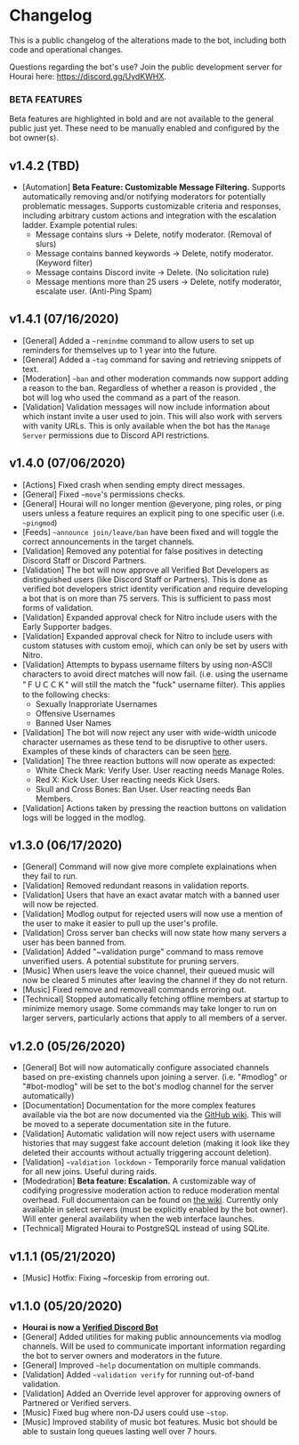# Changelog

This is a public changelog of the alterations made to the bot, including both
code and operational changes.

Questions regarding the bot's use? Join the public development server for Hourai
here: https://discord.gg/UydKWHX.

### BETA FEATURES

Beta features are highlighted in bold and are not available to the general public
just yet. These need to be manually enabled and configured by the bot owner(s).

## v1.4.2 (TBD)

 * [Automation] **Beta Feature: Customizable Message Filtering.** Supports
   automatically removing and/or notifying moderators for potentially
   problematic messages. Supports customizable criteria and responses, including
   arbitrary custom actions and integration with the escalation ladder. Example
   potential rules:
   * Message contains slurs -> Delete, notify moderator. (Removal of
     slurs)
   * Message contains banned keywords -> Delete, notify moderator. (Keyword
     filter)
   * Message contains Discord invite -> Delete. (No solicitation rule)
   * Message mentions more than 25 users -> Delete, notify moderator,
     escalate user. (Anti-Ping Spam)

## v1.4.1 (07/16/2020)

 * [General] Added a `~remindme` command to allow users to set up reminders for
   themselves up to 1 year into the future.
 * [General] Added a `~tag` command for saving and retrieving snippets of text.
 * [Moderation] `~ban` and other moderation commands now support adding a reason
   to the ban. Regardless of whether a reason is provided , the bot will log who
   used the command as a part of the reason.
 * [Validation] Validation messages will now include information about which
   instant invite a user used to join. This will also work with servers with
   vanity URLs. This is only available when the bot has the `Manage Server`
   permissions due to Discord API restrictions.

## v1.4.0 (07/06/2020)

 * [Actions] Fixed crash when sending empty direct messages.
 * [General] Fixed `~move`'s permissions checks.
 * [General] Hourai will no longer mention @everyone, ping roles, or ping users
   unless a feature requires an explicit ping to one specific user (i.e.
   `~pingmod`)
 * [Feeds] `~announce join/leave/ban` have been fixed and will toggle the correct
   announcements in the target channels.
 * [Validation] Removed any potential for false positives in detecting Discord
   Staff or Discord Partners.
 * [Validation] The bot will now approve all Verified Bot Developers as
   distinguished users (like Discord Staff or Partners). This is done as verified
   bot developers strict identity verification and require developing a bot that
   is on more than 75 servers. This is sufficient to pass most forms of
   validation.
 * [Validation] Expanded approval check for Nitro include users with the Early
   Supporter badges.
 * [Validation] Expanded approval check for Nitro to include users with custom
   statuses with custom emoji, which can only be set by users with Nitro.
 * [Validation] Attempts to bypass username filters by using non-ASCII characters
   to avoid direct matches will now fail. (i.e. using the username "ＦＵＣＣＫ"
   will still the match the "fuck" username filter). This applies to the
   following checks:
   - Sexually Inapproriate Usernames
   - Offensive Usernames
   - Banned User Names
 * [Validation] The bot will now reject any user with wide-width unicode
   character usernames as these tend to be disruptive to other users. Examples
   of these kinds of characters can be seen
   [here](https://www.reddit.com/r/Unicode/comments/5qa7e7/widestlongest_unicode_characters_list/).
 * [Validation] The three reaction buttons will now operate as expected:
   - White Check Mark: Verify User. User reacting needs Manage Roles.
   - Red X: Kick User. User reacting needs Kick Users.
   - Skull and Cross Bones: Ban User. User reacting needs Ban Members.
 * [Validation] Actions taken by pressing the reaction buttons on validation logs
   will be logged in the modlog.

## v1.3.0 (06/17/2020)

 * [General] Command will now give more complete explainations when they fail to
   run.
 * [Validation] Removed redundant reasons in validation reports.
 * [Validation] Users that have an exact avatar match with a banned user will now
   be rejected.
 * [Validation] Modlog output for rejected users will now use a mention of
   the user to make it easier to pull up the user's profile.
 * [Validation] Cross server ban checks will now state how many servers a user
   has been banned from.
 * [Validation] Added "~validation purge" command to mass remove unverified
   users. A potential substitute for pruning servers.
 * [Music] When users leave the voice channel, their queued music will now be
   cleared 5 minutes after leaving the channel if they do not return.
 * [Music] Fixed remove and removeall commands erroring out.
 * [Technical] Stopped automatically fetching offline members at startup to
   minimize memory usage. Some commands may take longer to run on larger
   servers, particularly actions that apply to all members of a server.

## v1.2.0 (05/26/2020)

 * [General] Bot will now automatically configure associated channels based on
   pre-existing channels upon joining a server. (i.e. "#modlog" or "#bot-modlog"
   will be set to the bot's modlog channel for the server automatically)
 * [Documentation] Documentation for the more complex features available via the
   bot are now documented via the [GitHub
   wiki](https://github.com/james7132/Hourai/wiki). This will be moved to a
   seperate documentation site in the future.
 * [Validation] Automatic validation will now reject users with username
   histories that may suggest fake account deletion (making it look like they
   deleted their accounts without actually triggering account deletion).
 * [Validation] `~valdiation lockdown` - Temporarily force manual validation for
   all new joins. Useful during raids.
 * [Modedration] **Beta feature: Escalation.** A customizable way of codifying
   progressive moderation action to reduce moderation mental overhead. Full
   documentaion can be found on [the
   wiki](https://github.com/james7132/Hourai/wiki/Escalation-Ladder). Currently
   only available in select
   servers (must be explicitly enabled by the bot owner). Will enter general
   availability when the web interface launches.
 * [Technical] Migrated Hourai to PostgreSQL instead of using SQLite.

## v1.1.1 (05/21/2020)

 * [Music] Hotfix: Fixing ~forceskip from erroring out.

## v1.1.0 (05/20/2020)

 * **Hourai is now a [Verified Discord Bot](https://support.discord.com/hc/en-us/articles/360040720412-Bot-Verification-and-Data-Whitelisting)**
 * [General] Added utilities for making public announcements via modlog channels.
   Will be used to communicate important information regarding the bot to server
   owners and moderators in the future.
 * [General] Improved `~help` documentation on multiple commands.
 * [Validation] Added `~validation verify` for running out-of-band validation.
 * [Validation] Added an Override level approver for approving owners of
   Partnered or Verified servers.
 * [Music] Fixed bug where non-DJ users could use `~stop`.
 * [Music] Improved stability of music bot features. Music bot should be able to
   sustain long queues lasting well over 7 hours.
